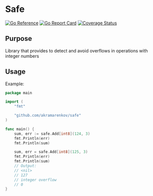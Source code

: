 # Safe

[![Go Reference](https://pkg.go.dev/badge/github.com/akramarenkov/safe.svg)](https://pkg.go.dev/github.com/akramarenkov/safe)
[![Go Report Card](https://goreportcard.com/badge/github.com/akramarenkov/safe)](https://goreportcard.com/report/github.com/akramarenkov/safe)
[![Coverage Status](https://coveralls.io/repos/github/akramarenkov/safe/badge.svg)](https://coveralls.io/github/akramarenkov/safe)

## Purpose

Library that provides to detect and avoid overflows in operations with integer numbers

## Usage

Example:

```go
package main

import (
    "fmt"

    "github.com/akramarenkov/safe"
)

func main() {
    sum, err := safe.Add[int8](124, 3)
    fmt.Println(err)
    fmt.Println(sum)

    sum, err = safe.Add[int8](125, 3)
    fmt.Println(err)
    fmt.Println(sum)
    // Output:
    // <nil>
    // 127
    // integer overflow
    // 0
}
```
